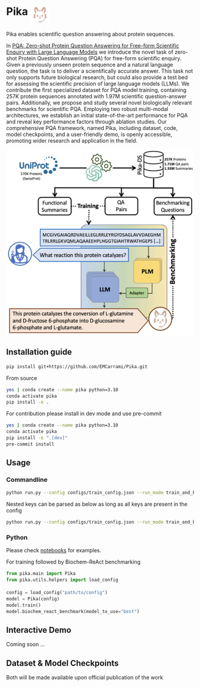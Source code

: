 <h1 id="pika">Pika <img src="assets/images/Pika_logo.png" alt="Pika Framework" height="50" align="top"></h1>

Pika enables scientific question answering about protein sequences.

In [PQA: Zero-shot Protein Question Answering for Free-form Scientific Enquiry with Large Language Models](https://arxiv.org/abs/2402.13653) we introduce the novel task of zero-shot Protein Question Answering (PQA) for free-form scientific enquiry. Given a previously unseen protein sequence and a natural language question, the task is to deliver a scientifically accurate answer. This task not only supports future biological research, but could also provide a test bed for assessing the scientific precision of large language models (LLMs). We contribute the first specialized dataset for PQA model training, containing 257K protein sequences annotated with 1.97M scientific question-answer pairs. Additionally, we propose and study several novel biologically relevant benchmarks for scientific PQA. Employing two robust multi-modal architectures, we establish an initial state-of-the-art performance for PQA and reveal key performance factors through ablation studies. Our comprehensive PQA framework, named Pika, including dataset, code, model checkpoints, and a user-friendly demo, is openly accessible, promoting wider research and application in the field.

<p align="left"><img src="assets/images/Pika.png" title="Pika Framework" height="500"></p>

## Installation guide

```bash
pip install git+https://github.com/EMCarrami/Pika.git
```

From source
```bash
yes | conda create --name pika python=3.10
conda activate pika
pip install -e .
```

For contribution please install in dev mode and use pre-commit
```bash
yes | conda create --name pika python=3.10
conda activate pika
pip install -e ".[dev]"
pre-commit install
```

## Usage

### Commandline

```bash
python run.py --config configs/train_config.json --run_mode train_and_benchmark
```

Nested keys can be parsed as below as long as all keys are present in the config
```bash
python run.py --config configs/train_config.json --run_mode train_and_benchmark --model.enable_gradient_checkpointing True
```

### Python

Please check [notebooks](https://github.com/EMCarrami/Pika/tree/main/notebooks) for examples.

For training followed by Biochem-ReAct benchmarking
```python
from pika.main import Pika
from pika.utils.helpers import load_config

config = load_config("path/to/config")
model = Pika(config)
model.train()
model.biochem_react_benchmark(model_to_use="best")
```

## Interactive Demo

Coming soon ...

## Dataset & Model Checkpoints

Both will be made available upon official publication of the work
